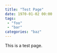 ```yaml
---
title: "Test Page"
date: 1970-01-02 00:00
tags: 
 - "foo"
 - "bar"
categories: "baz" 
---
```


This is a test page.
